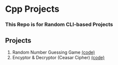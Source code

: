# Cpp Projects

### This Repo is for Random CLI-based Projects

## Projects
1. Random Number Guessing Game [(code)](https://github.com/purrii0/Cpp_Projects/tree/main/randomNumber)
2. Encyptor & Decryptor (Ceasar Cipher) [(code)](https://github.com/purrii0/Cpp_Projects/tree/main/encyptionProject)
